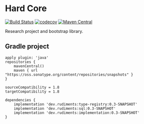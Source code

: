 # Hard Core

[![Build Status](https://dev.azure.com/rudiments-dev/hardcore/_apis/build/status/rudiments-dev.hardcore?branchName=master&jobName=Run%20unit%20testing%20with%20gradlew)](https://dev.azure.com/rudiments-dev/hardcore/_build/latest?definitionId=2&branchName=master)
[![codecov](https://codecov.io/gh/rudiments-dev/hardcore/branch/develop/graph/badge.svg)](https://codecov.io/gh/rudiments-dev/hardcore)
[![Maven Central](https://img.shields.io/maven-central/v/dev.rudiments/implementation.svg?label=Maven%20Central)](https://search.maven.org/search?q=g:%22dev.rudiments%22%20AND%20a:%22implementation%22)

Research project and bootstrap library.

## Gradle project

```
apply plugin: 'java'
repositories {
    mavenCentral()
    maven { url "https://oss.sonatype.org/content/repositories/snapshots" }
}

sourceCompatibility = 1.8
targetCompatibility = 1.8

dependencies {
    implementation 'dev.rudiments:type-registry:0.3-SNAPSHOT'
    implementation 'dev.rudiments:sql:0.3-SNAPSHOT'
    implementation 'dev.rudiments:implementation:0.3-SNAPSHOT'
}
```

